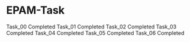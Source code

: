 # EPAM-Task
Task_00 Completed
Task_01 Completed
Task_02 Completed
Task_03 Completed
Task_04 Completed
Task_05 Completed
Task_06 Completed
